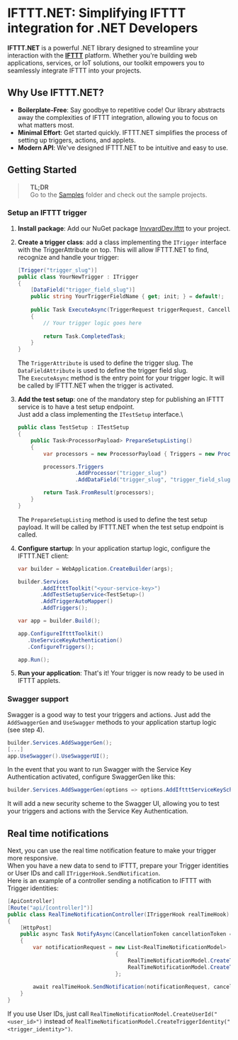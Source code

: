 # IFTTT.NET: Simplifying IFTTT integration for .NET Developers

**IFTTT.NET** is a powerful .NET library designed to streamline your interaction with the **[IFTTT](https://ifttt.com/explore)** platform. Whether you're building web applications, services, or IoT solutions, our toolkit empowers you to seamlessly integrate IFTTT into your projects.

## Why Use IFTTT.NET?

- **Boilerplate-Free**: Say goodbye to repetitive code! Our library abstracts away the complexities of IFTTT integration, allowing you to focus on what matters most.
- **Minimal Effort**: Get started quickly. IFTTT.NET simplifies the process of setting up triggers, actions, and applets.
- **Modern API**: We've designed IFTTT.NET to be intuitive and easy to use.

## Getting Started

> &nbsp;&nbsp; **TL;DR**\
> &nbsp;&nbsp; Go to the [Samples](https://github.com/Invvard/InvvardDev.IFTTT.NET/tree/main/samples) folder and check out the sample projects.

### Setup an IFTTT trigger

1. **Install package**: Add our NuGet package [InvvardDev.Ifttt](https://www.nuget.org/packages/InvvardDev.Ifttt) to your project.
2. **Create a trigger class**: add a class implementing the `ITrigger` interface with the TriggerAttribute on top. This will allow IFTTT.NET to find, recognize and handle your trigger:
   ```csharp
   [Trigger("trigger_slug")]
   public class YourNewTrigger : ITrigger
   {
       [DataField("trigger_field_slug")]
       public string YourTriggerFieldName { get; init; } = default!;
 
       public Task ExecuteAsync(TriggerRequest triggerRequest, CancellationToken cancellationToken = default)
       {
           // Your trigger logic goes here
        
           return Task.CompletedTask;
       }
   }
   ```
   The `TriggerAttribute` is used to define the trigger slug. The `DataFieldAttribute` is used to define the trigger field slug.\
   The `ExecuteAsync` method is the entry point for your trigger logic. It will be called by IFTTT.NET when the trigger is activated.
3. **Add the test setup**: one of the mandatory step for publishing an IFTTT service is to have a test setup endpoint.\
   Just add a class implementing the `ITestSetup` interface.\
   ```csharp
   public class TestSetup : ITestSetup
   {
       public Task<ProcessorPayload> PrepareSetupListing()
       {
           var processors = new ProcessorPayload { Triggers = new Processors() };
   
           processors.Triggers
                     .AddProcessor("trigger_slug")
                     .AddDataField("trigger_slug", "trigger_field_slug", "some_value");
   
           return Task.FromResult(processors);
       }
   }
   ```
   The `PrepareSetupListing` method is used to define the test setup payload. It will be called by IFTTT.NET when the test setup endpoint is called.

4. **Configure startup**: In your application startup logic, configure the IFTTT.NET client:
   ```csharp
   var builder = WebApplication.CreateBuilder(args);
   
   builder.Services
          .AddIftttToolkit("<your-service-key>")
          .AddTestSetupService<TestSetup>()
          .AddTriggerAutoMapper()
          .AddTriggers();
   
   var app = builder.Build();
   
   app.ConfigureIftttToolkit()
      .UseServiceKeyAuthentication()
      .ConfigureTriggers();
   
   app.Run();
   ```
5. **Run your application**: That's it! Your trigger is now ready to be used in IFTTT applets.

### Swagger support
Swagger is a good way to test your triggers and actions. Just add the `AddSwaggerGen` and `UseSwagger` methods to your application startup logic (see step 4).
```csharp
builder.Services.AddSwaggerGen();
[...]
app.UseSwagger().UseSwaggerUI();
```
In the event that you want to run Swagger with the Service Key Authentication activated, configure SwaggerGen like this:
```csharp
builder.Services.AddSwaggerGen(options => options.AddIftttServiceKeyScheme());
```
It will add a new security scheme to the Swagger UI, allowing you to test your triggers and actions with the Service Key Authentication.

## Real time notifications
Next, you can use the real time notification feature to make your trigger more responsive.\
When you have a new data to send to IFTTT, prepare your Trigger identities or User IDs and call `ITriggerHook.SendNotification`.\
Here is an example of a controller sending a notification to IFTTT with Trigger identities:
```csharp
[ApiController]
[Route("api/[controller]")]
public class RealTimeNotificationController(ITriggerHook realTimeHook) : ControllerBase
{
    [HttpPost]
    public async Task NotifyAsync(CancellationToken cancellationToken = default)
    {
        var notificationRequest = new List<RealTimeNotificationModel>
                                  {
                                      RealTimeNotificationModel.CreateTriggerIdentity("trigger_identity_12345"),
                                      RealTimeNotificationModel.CreateTriggerIdentity("trigger_identity_67890"),
                                  };
        
        await realTimeHook.SendNotification(notificationRequest, cancellationToken);
    }
}
```
If you use User IDs, just call `RealTimeNotificationModel.CreateUserId("<user_id>")` instead of `RealTimeNotificationModel.CreateTriggerIdentity("<trigger_identity>")`.



